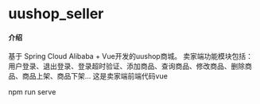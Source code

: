 # uushop_seller

#### 介绍
基于 Spring Cloud Alibaba + Vue开发的uushop商城。
卖家端功能模块包括：用户登录、退出登录、登录超时验证、添加商品、查询商品、修改商品、删除商品、商品上架、商品下架...
这是卖家端前端代码vue


npm run serve

